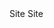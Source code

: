 <!DOCTYPE html>
<html>
  <head>Site</head>
  <body>Site</body>
</html>
<head>
    <meta charset= "UTF-8">
    <meta name="viewport" content="width=device-width, initial-sale=1.0">
    <link href="https://fonts.googleapis.com/css?family=poppins:300,300i,400,400i,500,500i,600,600i,700,700i"rel="stylesheet">
    <link href="https://fonts.googleapis.com/css?family=cavea:400,700&subset=cyrillic" rel="stylesheet">
    <link rel="stylesheet" href="htps://use.fontawesome.com/releases/v5.7.2/css/all.css"
    integriy="sha384-fnmOCqbTlWIlj8LyTjo7mOUStjsKC4pOpQbqyi7RrhN7udi9RwhkkMHpvLbHG9Sr" crossorigin="anonymous">
    <title>Loja Vegana</title>
    <link rel="stylesheet" href='indexx.css" type="text/css" >
   </head>
                                 
    <body>
                                 
      <header>
        <nav>
           <img id="logo" src="https://mobirise.com/organicamp/assets/images/logol.jpg"alt="logo" />
               <div>
                   <div class="dropdown-wrapper">
                                 <a  class="menu-item">Demo Pages <i class="fas fa-caret-down"></i></a>
                                 <div classe="dropdown">
                                 <a> Menu Item 1</a>
                                 <a> Menu Item 1</a>
                                 <a> Menu Item 1</a>
                              </div>
                          </div>
                                 
                                 <a class="menu-item">Watch Video</i></a>
                                 
                                 <div class="dropdown-wrapper">
                                    <a class="menu-Item">Blocks<i class="fas fa-caret-down"></i></a>
                                 </div>
                                 <button class='primary-buton"> Compra agora</buton>
                           </div>
                        </nav>

                        <section> id="lading-section">
                            <div id="main-text-wrapper">
                                 <h1>Modelo de site simples de loja vegana</h1>
                                 <p>
                                           Com a nutricão, todas as funções vitais do corpo estão conectadas. É a fonte 
                                           do desenvolvimento dos tercidos e células, de sua  consante renovação, sua saturação do homem de energia.
                                  </p>   
                              </div>
                           </section>
                        </header>

                     </body>

                    </html>
